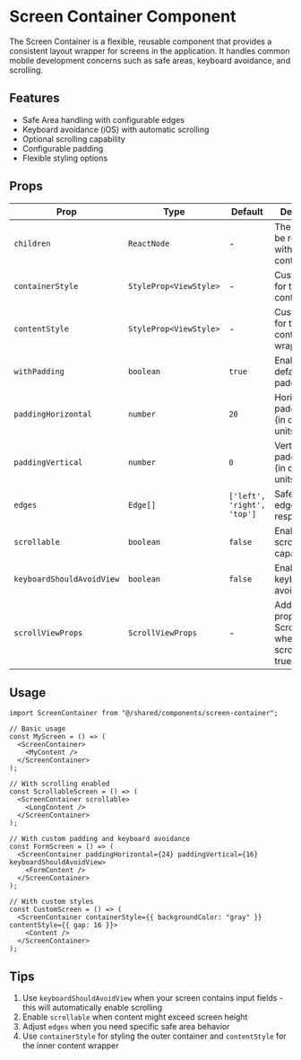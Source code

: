 # Screen Container Component

The Screen Container is a flexible, reusable component that provides a consistent layout wrapper for
screens in the application. It handles common mobile development concerns such as safe areas,
keyboard avoidance, and scrolling.

## Features

- Safe Area handling with configurable edges
- Keyboard avoidance (iOS) with automatic scrolling
- Optional scrolling capability
- Configurable padding
- Flexible styling options

## Props

| Prop                      | Type                   | Default                    | Description                                             |
| ------------------------- | ---------------------- | -------------------------- | ------------------------------------------------------- |
| `children`                | `ReactNode`            | -                          | The content to be rendered within the container         |
| `containerStyle`          | `StyleProp<ViewStyle>` | -                          | Custom styles for the container                         |
| `contentStyle`            | `StyleProp<ViewStyle>` | -                          | Custom styles for the content wrapper                   |
| `withPadding`             | `boolean`              | `true`                     | Enable/disable default padding                          |
| `paddingHorizontal`       | `number`               | `20`                       | Horizontal padding value (in design units)              |
| `paddingVertical`         | `number`               | `0`                        | Vertical padding value (in design units)                |
| `edges`                   | `Edge[]`               | `['left', 'right', 'top']` | Safe area edges to respect                              |
| `scrollable`              | `boolean`              | `false`                    | Enable scrolling capability                             |
| `keyboardShouldAvoidView` | `boolean`              | `false`                    | Enable keyboard avoidance                               |
| `scrollViewProps`         | `ScrollViewProps`      | -                          | Additional props for ScrollView when scrollable is true |

## Usage

```tsx
import ScreenContainer from "@/shared/components/screen-container";

// Basic usage
const MyScreen = () => (
  <ScreenContainer>
    <MyContent />
  </ScreenContainer>
);

// With scrolling enabled
const ScrollableScreen = () => (
  <ScreenContainer scrollable>
    <LongContent />
  </ScreenContainer>
);

// With custom padding and keyboard avoidance
const FormScreen = () => (
  <ScreenContainer paddingHorizontal={24} paddingVertical={16} keyboardShouldAvoidView>
    <FormContent />
  </ScreenContainer>
);

// With custom styles
const CustomScreen = () => (
  <ScreenContainer containerStyle={{ backgroundColor: "gray" }} contentStyle={{ gap: 16 }}>
    <Content />
  </ScreenContainer>
);
```

## Tips

1. Use `keyboardShouldAvoidView` when your screen contains input fields - this will automatically
   enable scrolling
2. Enable `scrollable` when content might exceed screen height
3. Adjust `edges` when you need specific safe area behavior
4. Use `containerStyle` for styling the outer container and `contentStyle` for the inner content
   wrapper
